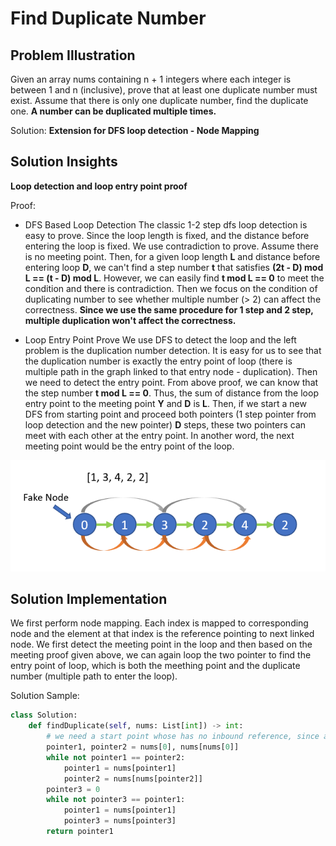 # Find Duplicate Number

## Problem Illustration
Given an array nums containing n + 1 integers where each integer is between 1 and n (inclusive), prove that at least one duplicate number must exist. Assume that there is only one duplicate number, find the duplicate one. **A number can be duplicated multiple times.**

Solution: **Extension for DFS loop detection - Node Mapping**

## Solution Insights
**Loop detection and loop entry point proof**

Proof:
- DFS Based Loop Detection
The classic 1-2 step dfs loop detection is easy to prove. Since the loop length is fixed, and the distance before entering the loop is fixed. We use contradiction to prove. Assume there is no meeting point. Then, for a given loop length **L** and distance before entering loop **D**, we can't find a step number **t** that satisfies **(2t - D) mod L == (t - D) mod L**. However, we can easily find **t mod L == 0** to meet the condition and there is contradiction. Then we focus on the condition of duplicating number to see whether multiple number (> 2) can affect the correctness. **Since we use the same procedure for 1 step and 2 step, multiple duplication won't affect the correctness.**

- Loop Entry Point Prove
We use DFS to detect the loop and the left problem is the duplication number detection. It is easy for us to see that the duplication number is exactly the entry point of loop (there is multiple path in the graph linked to that entry node - duplication). Then we need to detect the entry point. From above proof, we can know that the step number **t mod L == 0**. Thus, the sum of distance from the loop entry point to the meeting point **Y** and **D** is **L**. Then, if we start a new DFS from starting point and proceed both pointers (1 step pointer from loop detection and the new pointer) **D** steps, these two pointers can meet with each other at the entry point. In another word, the next meeting point would be the entry point of the loop. 

![Program Screenshot](/graph/fig/287.PNG)

## Solution Implementation
We first perform node mapping. Each index is mapped to corresponding node and the element at that index is the reference pointing to next linked node. We first detect the meeting point in the loop and then based on the meeting proof given above, we can again loop the two pointer to find the entry point of loop, which is both the meething point and the duplicate number (multiple path to enter the loop).


Solution Sample:
```python
class Solution:
    def findDuplicate(self, nums: List[int]) -> int:
        # we need a start point whose has no inbound reference, since all node value > 0, value at index is the reference to next node
        pointer1, pointer2 = nums[0], nums[nums[0]]
        while not pointer1 == pointer2:
            pointer1 = nums[pointer1]
            pointer2 = nums[nums[pointer2]]
        pointer3 = 0
        while not pointer3 == pointer1:
            pointer1 = nums[pointer1]
            pointer3 = nums[pointer3]
        return pointer1
```